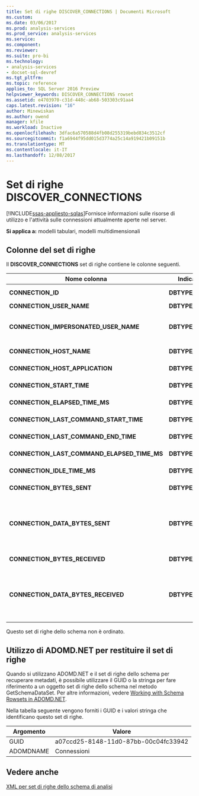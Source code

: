 ```yaml
---
title: Set di righe DISCOVER_CONNECTIONS | Documenti Microsoft
ms.custom: 
ms.date: 03/06/2017
ms.prod: analysis-services
ms.prod_service: analysis-services
ms.service: 
ms.component: 
ms.reviewer: 
ms.suite: pro-bi
ms.technology:
- analysis-services
- docset-sql-devref
ms.tgt_pltfrm: 
ms.topic: reference
applies_to: SQL Server 2016 Preview
helpviewer_keywords: DISCOVER_CONNECTIONS rowset
ms.assetid: e4703970-c31d-448c-ab68-503303c91aa4
caps.latest.revision: "16"
author: Minewiskan
ms.author: owend
manager: kfile
ms.workload: Inactive
ms.openlocfilehash: 3dfac6a570588d4fb08d255319bebd834c3512cf
ms.sourcegitcommit: f1a6944f95dd015d3774a25c14a919421b09151b
ms.translationtype: MT
ms.contentlocale: it-IT
ms.lasthandoff: 12/08/2017
---
```

# <a name="discoverconnections-rowset"></a>Set di righe DISCOVER_CONNECTIONS
[!INCLUDE[ssas-appliesto-sqlas](../../../includes/ssas-appliesto-sqlas.md)]Fornisce informazioni sulle risorse di utilizzo e l'attività sulle connessioni attualmente aperte nel server.  
  
 **Si applica a:** modelli tabulari, modelli multidimensionali  
  
## <a name="rowset-columns"></a>Colonne del set di righe  
 Il **DISCOVER_CONNECTIONS** set di righe contiene le colonne seguenti.  
  
|Nome colonna|Indicatore del tipo|Restrizioni|Description|  
|-----------------|--------------------|------------------|-----------------|  
|**CONNECTION_ID**|**DBTYPE_I4**|Sì|Numero univoco che identifica la connessione.|  
|**CONNECTION_USER_NAME**|**DBTYPE_WSTR**|Sì|Nome utente della connessione.|  
|**CONNECTION_IMPERSONATED_USER_NAME**|**DBTYPE_WSTR**|Sì|Riservato per utilizzi futuri. In Analysis Services viene sempre restituito NULL per il valore di CONNECTION_IMPERSONATED_USER_NAME.|  
|**CONNECTION_HOST_NAME**|**DBTYPE_WSTR**|Sì|Nome del computer che ha iniziato la connessione.|  
|**CONNECTION_HOST_APPLICATION**|**DBTYPE_WSTR**||Nome dell'applicazione che ha iniziato la connessione.|  
|**CONNECTION_START_TIME**|**DBTYPE_DBTIMESTAMP**||Data e ora UTC del server in cui è iniziata la connessione.|  
|**CONNECTION_ELAPSED_TIME_MS**|**DBTYPE_I8**|Sì|Tempo trascorso, in millisecondi, dopo l'avvio della connessione.|  
|**CONNECTION_LAST_COMMAND_START_TIME**|**DBTYPE_DBTIMESTAMP**||Data e ora UTC del server in cui è iniziata l'esecuzione dell'ultimo comando.|  
|**CONNECTION_LAST_COMMAND_END_TIME**|**DBTYPE_DBTIMESTAMP**||Data e ora UTC del server in cui è terminata l'esecuzione dell'ultimo comando.|  
|**CONNECTION_LAST_COMMAND_ELAPSED_TIME_MS**|**DBTYPE_I8**|Sì|Tempo trascorso, in millisecondi, dopo la fine dell'esecuzione dell'ultimo comando.|  
|**CONNECTION_IDLE_TIME_MS**|**DBTYPE_I8**|Sì|Tempo di inattività, in millisecondi, dopo l'avvio della connessione.|  
|**CONNECTION_BYTES_SENT**|**DBTYPE_I8**||Numero accumulato dei byte inviati dalla connessione dopo l'avvio della connessione.|  
|**CONNECTION_DATA_BYTES_SENT**|**DBTYPE_I8**||Numero accumulato dei byte di dati inviati dalla connessione dopo l'avvio della connessione.<br /><br /> I dati vengono trasmessi compressi sulla connessione. Questo valore rappresenta i dati espansi inviati.|  
|**CONNECTION_BYTES_RECEIVED**|**DBTYPE_I8**||Numero accumulato dei byte ricevuti dalla connessione dopo l'avvio della connessione.|  
|**CONNECTION_DATA_BYTES_RECEIVED**|**DBTYPE_I8**||Numero accumulato dei byte di dati ricevuti dalla connessione dopo l'avvio della connessione.<br /><br /> I dati vengono trasmessi compressi sulla connessione. Questo valore rappresenta i dati espansi ricevuti.|  
  
 Questo set di righe dello schema non è ordinato.  
  
## <a name="using-adomdnet-to-return-the-rowset"></a>Utilizzo di ADOMD.NET per restituire il set di righe  
 Quando si utilizzano ADOMD.NET e il set di righe dello schema per recuperare metadati, è possibile utilizzare il GUID o la stringa per fare riferimento a un oggetto set di righe dello schema nel metodo GetSchemaDataSet. Per altre informazioni, vedere [Working with Schema Rowsets in ADOMD.NET](../../../analysis-services/multidimensional-models-adomd-net-client/retrieving-metadata-working-with-schema-rowsets.md).  
  
 Nella tabella seguente vengono forniti i GUID e i valori stringa che identificano questo set di righe.  
  
|Argomento|Valore|  
|--------------|-----------|  
|GUID|a07ccd25-8148-11d0-87bb-00c04fc33942|  
|ADOMDNAME|Connessioni|  
  
## <a name="see-also"></a>Vedere anche  
 [XML per set di righe dello schema di analisi](../../../analysis-services/schema-rowsets/xml/xml-for-analysis-schema-rowsets.md)  
  
  
